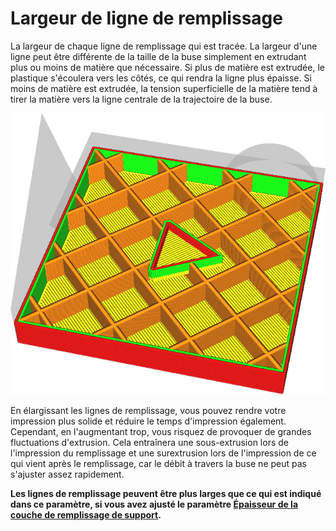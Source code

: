 Largeur de ligne de remplissage
====
La largeur de chaque ligne de remplissage qui est tracée. La largeur d'une ligne peut être différente de la taille de la buse simplement en extrudant plus ou moins de matière que nécessaire. Si plus de matière est extrudée, le plastique s'écoulera vers les côtés, ce qui rendra la ligne plus épaisse. Si moins de matière est extrudée, la tension superficielle de la matière tend à tirer la matière vers la ligne centrale de la trajectoire de la buse.

![Les lignes de remplissage sont beaucoup plus larges que le reste](../../../articles/images/infill_line_width.png)

En élargissant les lignes de remplissage, vous pouvez rendre votre impression plus solide et réduire le temps d'impression également. Cependant, en l'augmentant trop, vous risquez de provoquer de grandes fluctuations d'extrusion. Cela entraînera une sous-extrusion lors de l'impression du remplissage et une surextrusion lors de l'impression de ce qui vient après le remplissage, car le débit à travers la buse ne peut pas s'ajuster assez rapidement.

**Les lignes de remplissage peuvent être plus larges que ce qui est indiqué dans ce paramètre, si vous avez ajusté le paramètre [Épaisseur de la couche de remplissage de support](../infill/infill_sparse_thickness.md).**
